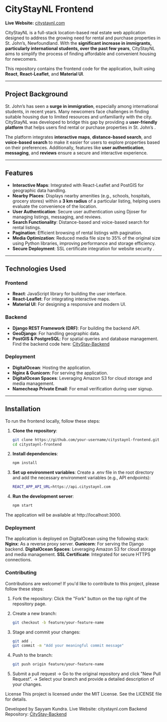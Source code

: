 # CityStayNL Frontend

**Live Website:** [citystaynl.com](https://citystaynl.com)

CityStayNL is a full-stack location-based real estate web application designed to address the growing need for rental and purchase properties in St. John’s, Newfoundland. With the **significant increase in immigrants, particularly international students, over the past few years**, CityStayNL aims to simplify the process of finding affordable and convenient housing for newcomers.

This repository contains the frontend code for the application, built using **React**, **React-Leaflet**, and **Material UI**.

---

## Project Background
St. John’s has seen a **surge in immigration**, especially among international students, in recent years. Many newcomers face challenges in finding suitable housing due to limited resources and unfamiliarity with the city. CityStayNL was developed to bridge this gap by providing a **user-friendly platform** that helps users find rental or purchase properties in St. John’s .

The platform integrates **interactive maps**, **distance-based search**, and **voice-based search** to make it easier for users to explore properties based on their preferences. Additionally, features like **user authentication**, **messaging**, and **reviews** ensure a secure and interactive experience.

---

## Features
- **Interactive Maps**: Integrated with React-Leaflet and PostGIS for geographic data handling.
- **Nearby Places**: Displays nearby amenities (e.g., schools, hospitals, grocery stores) within a **3 km radius** of a particular listing, helping users evaluate the convenience of the location.
- **User Authentication**: Secure user authentication using Djoser for managing listings, messaging, and reviews.
- **Search Functionality**: Distance-based and voice-based search for rental listings.
- **Pagination**: Efficient browsing of rental listings with pagination.
- **Media Optimization**: Reduced media file size to 35% of the original size using Python libraries, improving performance and storage efficiency.
- **Secure Deployment**: SSL certificate integration for website security .

---

## Technologies Used
### Frontend
- **React**: JavaScript library for building the user interface.
- **React-Leaflet**: For integrating interactive maps.
- **Material UI**: For designing a responsive and modern UI.

### Backend 
- **Django REST Framework (DRF)**: For building the backend API.
- **GeoDjango**: For handling geographic data.
- **PostGIS & PostgreSQL**: For spatial queries and database management.
Find the backend code here: [CityStay-Backend](https://github.com/sayyam44/CityStay-Backend)

### Deployment
- **DigitalOcean**: Hosting the application.
- **Nginx & Gunicorn**: For serving the application.
- **DigitalOcean Spaces**: Leveraging Amazon S3 for cloud storage and media management.
- **Namecheap Private Email**: For email verification during user signup.

---

## Installation
To run the frontend locally, follow these steps:

1. **Clone the repository**:
   ```bash
   git clone https://github.com/your-username/citystaynl-frontend.git
   cd citystaynl-frontend
2. **Install dependencies**:
   ```bash
   npm install
3. **Set up environment variables**:
    Create a .env file in the root directory and add the necessary environment variables (e.g., API endpoints):
   ```bash
   REACT_APP_API_URL=https://api.citystaynl.com
4. **Run the development server**:
   ```bash
   npm start
The application will be available at http://localhost:3000.

### Deployment
The application is deployed on DigitalOcean using the following stack:
**Nginx**: As a reverse proxy server.
**Gunicorn**: For serving the Django backend.
**DigitalOcean Spaces**: Leveraging Amazon S3 for cloud storage and media management.
**SSL Certificate**: Integrated for secure HTTPS connections.

### Contributing
Contributions are welcome! If you'd like to contribute to this project, please follow these steps:

1. Fork the repository:
    Click the "Fork" button on the top right of the repository page.
   
2. Create a new branch:
   ```bash
   git checkout -b feature/your-feature-name
   
3. Stage and commit your changes:
   ```bash
   git add .
   git commit -m "Add your meaningful commit message"

4) Push to the branch:
   ```bash
   git push origin feature/your-feature-name
   
5) Submit a pull request
   -> Go to the original repository and click "New Pull Request".
   -> Select your branch and provide a detailed description of your changes.

License
This project is licensed under the MIT License. See the LICENSE file for details.

Developed by Sayyam Kundra.
Live Website: citystaynl.com
Backend Repository: [CityStay-Backend](https://github.com/sayyam44/CityStay-Backend)
